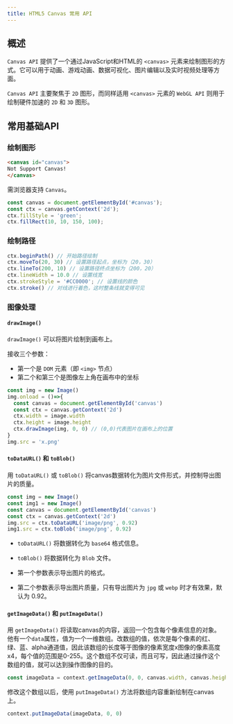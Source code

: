 ```yaml
---
title: HTML5 Canvas 常用 API
---
```


## 概述

`Canvas API` 提供了一个通过JavaScript和HTML的 `<canvas>` 元素来绘制图形的方式。它可以用于动画、游戏动画、数据可视化、图片编辑以及实时视频处理等方面。

`Canvas API` 主要聚焦于 `2D` 图形，而同样适用 `<canvas>` 元素的 `WebGL API` 则用于绘制硬件加速的 `2D` 和 `3D` 图形。

## 常用基础API

### 绘制图形

```html
<canvas id="canvas">
Not Support Canvas!
</canvas>
```

需浏览器支持 `Canvas`。

```js
const canvas = document.getElementById('#canvas');
const ctx = canvas.getContext('2d');
ctx.fillStyle = 'green';
ctx.fillRect(10, 10, 150, 100);
```

### 绘制路径

```js
ctx.beginPath() // 开始路径绘制
ctx.moveTo(20, 30) // 设置路径起点，坐标为（20，30）
ctx.lineTo(200, 10) // 设置路径终点坐标为（200，20）
ctx.lineWidth = 10.0 // 设置线宽
ctx.strokeStyle = '#CC0000'; // 设置线的颜色
ctx.stroke() // 对线进行着色，这时整条线就变得可见
```

### 图像处理

#### `drawImage()`

`drawImage()` 可以将图片绘制到画布上。

接收三个参数：

- 第一个是 `DOM` 元素（即 `<img>` 节点）
- 第二个和第三个是图像左上角在画布中的坐标

```js
const img = new Image()
img.onload = ()=>{
  const canvas = document.getElementById('canvas')
  const ctx = canvas.getContext('2d')
  ctx.width = image.width
  ctx.height = image.height
  ctx.drawImage(img, 0, 0) // (0,0)代表图片在画布上的位置
}
img.src = 'x.png'
```

#### `toDataURL()` 和 `toBlob()`

用 `toDataURL()` 或 `toBlob()` 将canvas数据转化为图片文件形式，并控制导出图片的质量。

```js
const img = new Image()
const img1 = new Image()
const canvas = document.getElementById('canvas')
const ctx = canvas.getContext('2d')
img.src = ctx.toDataURL('image/png', 0.92)
img1.src = ctx.toBlob('image/png', 0.92)
```

- `toDataURL()` 将数据转化为 `base64` 格式信息。

- `toBlob()` 将数据转化为 `Blob` 文件。

- 第一个参数表示导出图片的格式。

- 第二个参数表示导出图片质量，只有导出图片为 `jpg` 或 `webp` 时才有效果，默认为 0.92。

#### `getImageData()` 和 `putImageData()`

用 `getImageData()` 将读取canvas的内容，返回一个包含每个像素信息的对象。他有一个`data`属性，值为一个一维数组。改数组的值，依次是每个像素的红、绿、蓝、alpha通道值，因此该数组的长度等于图像的像素宽度x图像的像素高度x4，每个值的范围是0-255。这个数组不仅可读，而且可写，因此通过操作这个数组的值，就可以达到操作图像的目的。

```js
const imageData = context.getImageData(0, 0, canvas.width, canvas.height)
```

修改这个数组以后，使用 `putImageData()` 方法将数组内容重新绘制在canvas上。

```js
context.putImageData(imageData, 0, 0)
```

